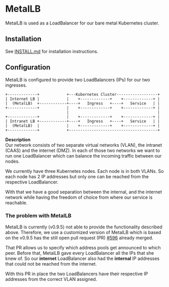 # MetalLB
MetalLB is used as a LoadBalancer for our bare metal Kubernetes cluster.

## Installation
See [INSTALL.md](./INSTALL.md) for installation instructions.

## Configuration
MetalLB is configured to provide two LoadBalancers (IPs) for our two ingresses.

```
+-------------+            +---Kubernetes Cluster------------------+
| Internet LB |            |    +-------------+    +-------------+ |
|  (MetalLB)  +------------+----+   Ingress   +----+   Service   | |
+-------------+            |    +-------------+    +-------------+ |
                           |                                       |
+-------------+            |    +-------------+    +-------------+ |
| Intranet LB +------------+----+   Ingress   +----+   Service   | |
|  (MetalLB)  |            |    +-------------+    +-------------+ |
+-------------+            +---------------------------------------+
```

**Description**\
Our network consists of two separate virtual networks (VLAN), the intranet (CAAS) and the internet (DMZ).
In each of those two networks we want to run one LoadBalancer which can balance the incoming traffic between our nodes.

We currently have three Kubernetes nodes. Each node is in both VLANs.
So each node has 2 IP addresses but only one can be reached from the respective LoadBalancer.

With that we have a good separation between the internal, and the internet network while having the freedom of choice from where our service is reachable.

### The problem with MetalLB
MetalLB is currently (v0.9.5) not able to provide the functionality described above.
Therefore, we use a customized version of MetalLB which is based on the v0.9.5 has the still open pull request (PR) [#596](https://github.com/metallb/metallb/pull/596) already merged.

That PR allows us to specify which address pools get announced to which peer.
Before that, MetalLB gave every LoadBalancer all the IPs that she knew of.
So our **internet** LoadBalancer also had the **internal** IP addresses that could not be reached from the internet.

With this PR in place the two LoadBalancers have their respective IP addresses from the correct VLAN assigned.
